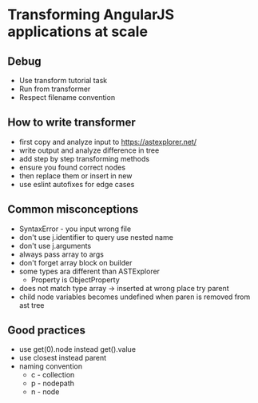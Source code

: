 # Transforming AngularJS applications at scale

## Debug

- Use transform tutorial task
- Run from transformer
- Respect filename convention

## How to write transformer

- first copy and analyze input to https://astexplorer.net/
- write output and analyze difference in tree
- add step by step transforming methods
- ensure you found correct nodes
- then replace them or insert in new
- use eslint autofixes for edge cases

## Common misconceptions

- SyntaxError - you input wrong file
- don't use j.identifier to query use nested name
- don't use j.arguments
- always pass array to args
- don't forget array block on builder
- some types ara different than ASTExplorer
  - Property is ObjectProperty
- does not match type array -> inserted at wrong place try parent
- child node variables becomes undefined when paren is removed from ast tree

## Good practices

- use get(0).node instead get().value
- use closest instead parent
- naming convention
  - c - collection
  - p - nodepath
  - n - node
